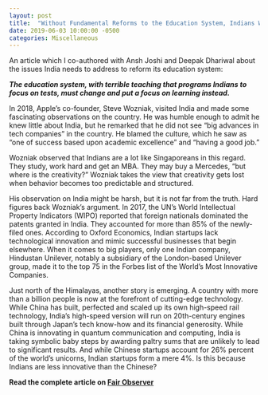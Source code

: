 ```yaml
---
layout: post
title:  "Without Fundamental Reforms to the Education System, Indians Will Not Innovate"
date: 2019-06-03 10:00:00 -0500
categories: Miscellaneous
---
```


An article which I co-authored with Ansh Joshi and Deepak Dhariwal about the issues India needs to address to reform its education system<!--more-->:

***The education system, with terrible teaching that programs Indians to focus on tests, must change and put a focus on learning instead.***

In 2018, Apple’s co-founder, Steve Wozniak, visited India and made some fascinating observations on the country. He was humble enough to admit he knew little about India, but he remarked that he did not see “big advances in tech companies” in the country. He blamed the culture, which he saw as “one of success based upon academic excellence” and “having a good job.”

Wozniak observed that Indians are a lot like Singaporeans in this regard. They study, work hard and get an MBA. They may buy a Mercedes, “but where is the creativity?” Wozniak takes the view that creativity gets lost when behavior becomes too predictable and structured.

His observation on India might be harsh, but it is not far from the truth. Hard figures back Wozniak’s argument. In 2017, the UN’s World Intellectual Property Indicators (WIPO) reported that foreign nationals dominated the patents granted in India. They accounted for more than 85% of the newly-filed ones. According to Oxford Economics, Indian startups lack technological innovation and mimic successful businesses that begin elsewhere. When it comes to big players, only one Indian company, Hindustan Unilever, notably a subsidiary of the London-based Unilever group, made it to the top 75 in the Forbes list of the World’s Most Innovative Companies.

Just north of the Himalayas, another story is emerging. A country with more than a billion people is now at the forefront of cutting-edge technology. While China has built, perfected and scaled up its own high-speed rail technology, India’s high-speed version will run on 20th-century engines built through Japan’s tech know-how and its financial generosity. While China is innovating in quantum communication and computing, India is taking symbolic baby steps by awarding paltry sums that are unlikely to lead to significant results. And while Chinese startups account for 26% percent of the world’s unicorns, Indian startups form a mere 4%. Is this because Indians are less innovative than the Chinese?

**Read the complete article on [Fair Observer](https://www.fairobserver.com/region/central_south_asia/indian-education-system-iit-india-south-asian-world-news-today-38966/)**
